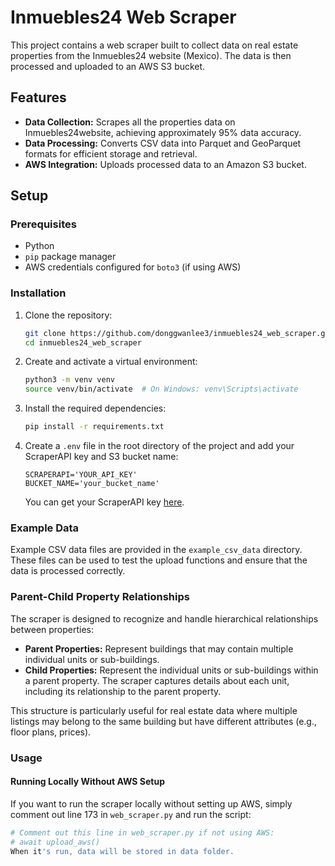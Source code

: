 # Inmuebles24 Web Scraper

This project contains a web scraper built to collect data on real estate properties from the Inmuebles24 website (Mexico). The data is then processed and uploaded to an AWS S3 bucket.

## Features
- **Data Collection:** Scrapes all the properties data on Inmuebles24website, achieving approximately 95% data accuracy.
- **Data Processing:** Converts CSV data into Parquet and GeoParquet formats for efficient storage and retrieval.
- **AWS Integration:** Uploads processed data to an Amazon S3 bucket.

## Setup

### Prerequisites
- Python
- `pip` package manager
- AWS credentials configured for `boto3` (if using AWS)

### Installation

1. Clone the repository:
    ```bash
    git clone https://github.com/donggwanlee3/inmuebles24_web_scraper.git
    cd inmuebles24_web_scraper
    ```

2. Create and activate a virtual environment:
    ```bash
    python3 -m venv venv
    source venv/bin/activate  # On Windows: venv\Scripts\activate
    ```

3. Install the required dependencies:
    ```bash
    pip install -r requirements.txt
    ```

4. Create a `.env` file in the root directory of the project and add your ScraperAPI key and S3 bucket name:
    ```plaintext
    SCRAPERAPI='YOUR_API_KEY'
    BUCKET_NAME='your_bucket_name'
    ```

    You can get your ScraperAPI key [here]([https://www.scraperapi.com/](https://www.scraperapi.com/solutions/scraping-api/)).

### Example Data

Example CSV data files are provided in the `example_csv_data` directory. These files can be used to test the upload functions and ensure that the data is processed correctly.

### Parent-Child Property Relationships

The scraper is designed to recognize and handle hierarchical relationships between properties:

- **Parent Properties:** Represent buildings that may contain multiple individual units or sub-buildings.
- **Child Properties:** Represent the individual units or sub-buildings within a parent property. The scraper captures details about each unit, including its relationship to the parent property.

This structure is particularly useful for real estate data where multiple listings may belong to the same building but have different attributes (e.g., floor plans, prices).

### Usage

#### Running Locally Without AWS Setup
If you want to run the scraper locally without setting up AWS, simply comment out line 173 in `web_scraper.py` and run the script:

```python
# Comment out this line in web_scraper.py if not using AWS:
# await upload_aws()
When it's run, data will be stored in data folder.
